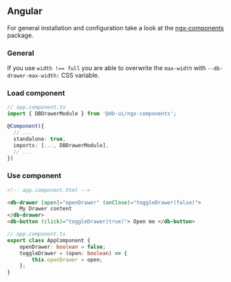 ## Angular

For general installation and configuration take a look at the [ngx-components](https://www.npmjs.com/package/@db-ui/ngx-components) package.

### General

If you use `width !== full` you are able to overwrite the `max-width` with `--db-drawer-max-width:` CSS variable.

### Load component

```ts app.component.ts
// app.component.ts
import { DBDrawerModule } from '@db-ui/ngx-components';

@Component({
  // ...
  standalone: true,
  imports: [..., DBDrawerModule],
  // ...
})
```

### Use component

```html app.component.html
<!-- app.component.html -->

<db-drawer [open]="openDrawer" (onClose)="toggleDrawer(false)">
	My Drawer content
</db-drawer>
<db-button (click)="toggleDrawer(true)"> Open me </db-button>
```

```ts app.component.ts
// app.component.ts
export class AppComponent {
	openDrawer: boolean = false;
	toggleDrawer = (open: boolean) => {
		this.openDrawer = open;
	};
}
```
